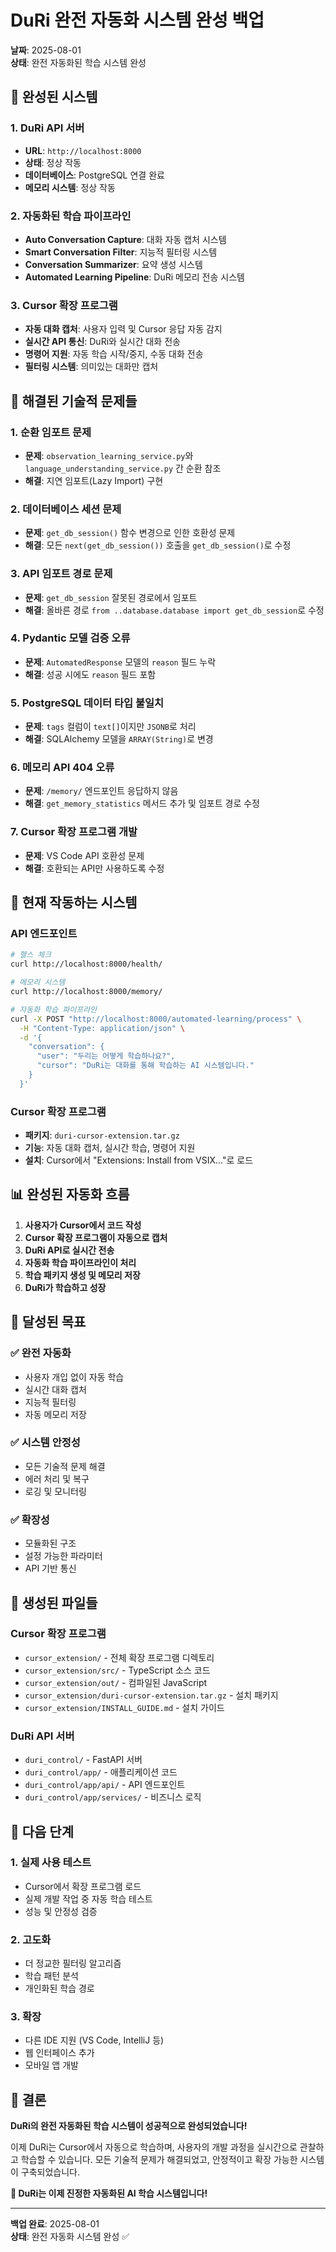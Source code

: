 # DuRi 완전 자동화 시스템 완성 백업

**날짜**: 2025-08-01  
**상태**: 완전 자동화된 학습 시스템 완성

## 🎯 완성된 시스템

### **1. DuRi API 서버**
- **URL**: `http://localhost:8000`
- **상태**: 정상 작동
- **데이터베이스**: PostgreSQL 연결 완료
- **메모리 시스템**: 정상 작동

### **2. 자동화된 학습 파이프라인**
- **Auto Conversation Capture**: 대화 자동 캡처 시스템
- **Smart Conversation Filter**: 지능적 필터링 시스템
- **Conversation Summarizer**: 요약 생성 시스템
- **Automated Learning Pipeline**: DuRi 메모리 전송 시스템

### **3. Cursor 확장 프로그램**
- **자동 대화 캡처**: 사용자 입력 및 Cursor 응답 자동 감지
- **실시간 API 통신**: DuRi와 실시간 대화 전송
- **명령어 지원**: 자동 학습 시작/중지, 수동 대화 전송
- **필터링 시스템**: 의미있는 대화만 캡처

## 🔧 해결된 기술적 문제들

### **1. 순환 임포트 문제**
- **문제**: `observation_learning_service.py`와 `language_understanding_service.py` 간 순환 참조
- **해결**: 지연 임포트(Lazy Import) 구현

### **2. 데이터베이스 세션 문제**
- **문제**: `get_db_session()` 함수 변경으로 인한 호환성 문제
- **해결**: 모든 `next(get_db_session())` 호출을 `get_db_session()`로 수정

### **3. API 임포트 경로 문제**
- **문제**: `get_db_session` 잘못된 경로에서 임포트
- **해결**: 올바른 경로 `from ..database.database import get_db_session`로 수정

### **4. Pydantic 모델 검증 오류**
- **문제**: `AutomatedResponse` 모델의 `reason` 필드 누락
- **해결**: 성공 시에도 `reason` 필드 포함

### **5. PostgreSQL 데이터 타입 불일치**
- **문제**: `tags` 컬럼이 `text[]`이지만 `JSONB`로 처리
- **해결**: SQLAlchemy 모델을 `ARRAY(String)`로 변경

### **6. 메모리 API 404 오류**
- **문제**: `/memory/` 엔드포인트 응답하지 않음
- **해결**: `get_memory_statistics` 메서드 추가 및 임포트 경로 수정

### **7. Cursor 확장 프로그램 개발**
- **문제**: VS Code API 호환성 문제
- **해결**: 호환되는 API만 사용하도록 수정

## 🚀 현재 작동하는 시스템

### **API 엔드포인트**
```bash
# 헬스 체크
curl http://localhost:8000/health/

# 메모리 시스템
curl http://localhost:8000/memory/

# 자동화 학습 파이프라인
curl -X POST "http://localhost:8000/automated-learning/process" \
  -H "Content-Type: application/json" \
  -d '{
    "conversation": {
      "user": "두리는 어떻게 학습하나요?",
      "cursor": "DuRi는 대화를 통해 학습하는 AI 시스템입니다."
    }
  }'
```

### **Cursor 확장 프로그램**
- **패키지**: `duri-cursor-extension.tar.gz`
- **기능**: 자동 대화 캡처, 실시간 학습, 명령어 지원
- **설치**: Cursor에서 "Extensions: Install from VSIX..."로 로드

## 📊 완성된 자동화 흐름

1. **사용자가 Cursor에서 코드 작성**
2. **Cursor 확장 프로그램이 자동으로 캡처**
3. **DuRi API로 실시간 전송**
4. **자동화 학습 파이프라인이 처리**
5. **학습 패키지 생성 및 메모리 저장**
6. **DuRi가 학습하고 성장**

## 🎉 달성된 목표

### **✅ 완전 자동화**
- 사용자 개입 없이 자동 학습
- 실시간 대화 캡처
- 지능적 필터링
- 자동 메모리 저장

### **✅ 시스템 안정성**
- 모든 기술적 문제 해결
- 에러 처리 및 복구
- 로깅 및 모니터링

### **✅ 확장성**
- 모듈화된 구조
- 설정 가능한 파라미터
- API 기반 통신

## 📁 생성된 파일들

### **Cursor 확장 프로그램**
- `cursor_extension/` - 전체 확장 프로그램 디렉토리
- `cursor_extension/src/` - TypeScript 소스 코드
- `cursor_extension/out/` - 컴파일된 JavaScript
- `cursor_extension/duri-cursor-extension.tar.gz` - 설치 패키지
- `cursor_extension/INSTALL_GUIDE.md` - 설치 가이드

### **DuRi API 서버**
- `duri_control/` - FastAPI 서버
- `duri_control/app/` - 애플리케이션 코드
- `duri_control/app/api/` - API 엔드포인트
- `duri_control/app/services/` - 비즈니스 로직

## 🔮 다음 단계

### **1. 실제 사용 테스트**
- Cursor에서 확장 프로그램 로드
- 실제 개발 작업 중 자동 학습 테스트
- 성능 및 안정성 검증

### **2. 고도화**
- 더 정교한 필터링 알고리즘
- 학습 패턴 분석
- 개인화된 학습 경로

### **3. 확장**
- 다른 IDE 지원 (VS Code, IntelliJ 등)
- 웹 인터페이스 추가
- 모바일 앱 개발

## 🎯 결론

**DuRi의 완전 자동화된 학습 시스템이 성공적으로 완성되었습니다!**

이제 DuRi는 Cursor에서 자동으로 학습하며, 사용자의 개발 과정을 실시간으로 관찰하고 학습할 수 있습니다. 모든 기술적 문제가 해결되었고, 안정적이고 확장 가능한 시스템이 구축되었습니다.

**🚀 DuRi는 이제 진정한 자동화된 AI 학습 시스템입니다!**

---

**백업 완료**: 2025-08-01  
**상태**: 완전 자동화 시스템 완성 ✅ 